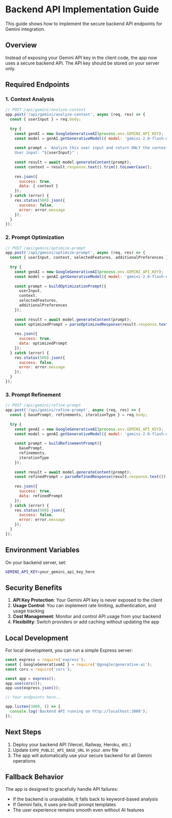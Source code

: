 # Backend API Implementation Guide

This guide shows how to implement the secure backend API endpoints for Gemini integration.

## Overview

Instead of exposing your Gemini API key in the client code, the app now uses a secure backend API. The API key should be stored on your server only.

## Required Endpoints

### 1. Context Analysis
```javascript
// POST /api/gemini/analyze-context
app.post('/api/gemini/analyze-context', async (req, res) => {
  const { userInput } = req.body;
  
  try {
    const genAI = new GoogleGenerativeAI(process.env.GEMINI_API_KEY);
    const model = genAI.getGenerativeModel({ model: 'gemini-2.0-flash-exp' });
    
    const prompt = `Analyze this user input and return ONLY the context type...
    User input: "${userInput}"`;
    
    const result = await model.generateContent(prompt);
    const context = result.response.text().trim().toLowerCase();
    
    res.json({ 
      success: true, 
      data: { context } 
    });
  } catch (error) {
    res.status(500).json({ 
      success: false, 
      error: error.message 
    });
  }
});
```

### 2. Prompt Optimization
```javascript
// POST /api/gemini/optimize-prompt
app.post('/api/gemini/optimize-prompt', async (req, res) => {
  const { userInput, context, selectedFeatures, additionalPreferences } = req.body;
  
  try {
    const genAI = new GoogleGenerativeAI(process.env.GEMINI_API_KEY);
    const model = genAI.getGenerativeModel({ model: 'gemini-2.0-flash-exp' });
    
    const prompt = buildOptimizationPrompt({
      userInput,
      context,
      selectedFeatures,
      additionalPreferences
    });
    
    const result = await model.generateContent(prompt);
    const optimizedPrompt = parseOptimizedResponse(result.response.text());
    
    res.json({ 
      success: true, 
      data: optimizedPrompt 
    });
  } catch (error) {
    res.status(500).json({ 
      success: false, 
      error: error.message 
    });
  }
});
```

### 3. Prompt Refinement
```javascript
// POST /api/gemini/refine-prompt
app.post('/api/gemini/refine-prompt', async (req, res) => {
  const { basePrompt, refinements, iterationType } = req.body;
  
  try {
    const genAI = new GoogleGenerativeAI(process.env.GEMINI_API_KEY);
    const model = genAI.getGenerativeModel({ model: 'gemini-2.0-flash-exp' });
    
    const prompt = buildRefinementPrompt({
      basePrompt,
      refinements,
      iterationType
    });
    
    const result = await model.generateContent(prompt);
    const refinedPrompt = parseRefinedResponse(result.response.text());
    
    res.json({ 
      success: true, 
      data: refinedPrompt 
    });
  } catch (error) {
    res.status(500).json({ 
      success: false, 
      error: error.message 
    });
  }
});
```

## Environment Variables

On your backend server, set:
```bash
GEMINI_API_KEY=your_gemini_api_key_here
```

## Security Benefits

1. **API Key Protection**: Your Gemini API key is never exposed to the client
2. **Usage Control**: You can implement rate limiting, authentication, and usage tracking
3. **Cost Management**: Monitor and control API usage from your backend
4. **Flexibility**: Switch providers or add caching without updating the app

## Local Development

For local development, you can run a simple Express server:

```javascript
const express = require('express');
const { GoogleGenerativeAI } = require('@google/generative-ai');
const cors = require('cors');

const app = express();
app.use(cors());
app.use(express.json());

// Your endpoints here...

app.listen(3000, () => {
  console.log('Backend API running on http://localhost:3000');
});
```

## Next Steps

1. Deploy your backend API (Vercel, Railway, Heroku, etc.)
2. Update `EXPO_PUBLIC_API_BASE_URL` in your .env file
3. The app will automatically use your secure backend for all Gemini operations

## Fallback Behavior

The app is designed to gracefully handle API failures:
- If the backend is unavailable, it falls back to keyword-based analysis
- If Gemini fails, it uses pre-built prompt templates
- The user experience remains smooth even without AI features